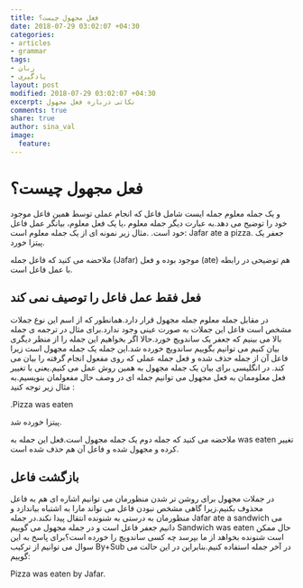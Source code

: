 ```yaml
---
title: فعل مجهول چیست؟
date: 2018-07-29 03:02:07 +04:30
categories:
- articles
- grammar
tags:
- زبان
- یادگیری
layout: post
modified: 2018-07-29 03:02:07 +04:30
excerpt: نکاتی درباره فعل مجهول
comments: true
share: true
author: sina_val
image:
  feature: 
---
```


# فعل مجهول چیست؟

و یک جمله معلوم جمله ایست شامل فاعل که انجام عملی توسط همین فاعل موجود خود را توضیح می دهد.به عبارت دیگر جمله معلوم ،یا یک فعل معلوم، بیانگر عمل فاعل خود است. .مثال زیر نمونه ای از یک جمله معلوم است:
Jafar ate a pizza.
جعفر یک پیتزا خورد.

ملاحضه می کنید که فاعل جمله (Jafar) موجود بوده و فعل (ate) هم توضیحی در رابطه با عمل فاعل است.
  
## فعل فقط عمل فاعل را توصیف نمی کند
در مقابل جمله معلوم جمله مجهول قرار دارد.همانطور که از اسم این نوع جملات مشخص است فاعل این جملات به صورت عینی وجود ندارد.برای مثال در ترجمه ی جمله بالا می بینیم که جعفر یک ساندویچ خورد.حالا اگر بخواهیم این جمله را از منظر دیگری بیان کنیم می توانیم بگوییم ساندویچ خورده شد.این جمله یک جمله مجهول است زیرا فاعل آن از جمله حذف شده و فعل جمله عملی که روی مفعول انجام گرفته را بیان می کند.
  در انگلیسی برای بیان یک جمله مجهول به همین روش عمل می کنیم.یعنی با تغییر فعل معلوممان به فعل مجهول       می توانیم جمله ای در وصف حال مفعولمان بنویسیم.به مثال زیر توجه کنید :
 



.Pizza was eaten

پیتزا خورده شد.


 ملاحضه می کنید که جمله دوم یک جمله مجهول است.فعل این جمله به was eaten تغییر کرده و مجهول شده و فاعل آن هم حذف شده است.

## بازگشت فاعل
در جملات مجهول برای روشن تر شدن منظورمان می توانیم اشاره ای هم به فاعل محذوف بکنیم.زیرا گاهی مشخص نبودن فاعل می تواند مارا به اشتباه بیاندازد و منظورمان به درستی به شنونده انتقال پیدا نکند.در جمله Jafar ate a sandwich می دانیم جعفر فاعل است و در جمله مجهول می گوییم Sandwich was eaten
حال ممکن است شنونده بخواهد از ما بپرسد چه کسی ساندویچ را خورده است؟برای پاسخ به این سوال می توانیم از ترکیب By+Sub در آخر جمله استفاده کنیم.بنابراین در این حالت می گوییم:



Pizza was eaten by Jafar.
